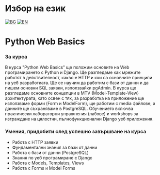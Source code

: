# Избор на език

[![BG](https://img.shields.io/badge/LANG-BG-red.svg)](https://github.com/Ivan-Plamenov/MyCourses/blob/main/Python_Web_Developer/07_Python_Web_Basics/README.bg.md)
[![EN](https://img.shields.io/badge/LANG-EN-blue.svg)](https://github.com/Ivan-Plamenov/MyCourses/blob/main/Python_Web_Developer/07_Python_Web_Basics/README.md)

# Python Web Basics

### За курса

В курса "Python Web Basics" ще положим основите на Web програмирането с Python и Django. Ще разгледаме как мрежите работят в действителност, какво е HTTP и кои са основните принципи на уеб разработката.
Ще се научим да работим с бази от данни и да пишем основни SQL заявки, използвайки pgAdmin. В курса ще разгледаме основните концепции в MTV (Model-Template-View) архитектурата, като освен с тях, за 
разработка на приложение ще използваме форми (Form и ModelForm), ще работим с media файлове, а данните ще съхраняваме в PostgreSQL. Обучението включва практически лабораторни упражнения (лабове) и 
workshops за изграждане на цялостни, пълнофункционални Django уеб приложения.

### Умения, придобити след успешно завършване на курса

- Работа с HTTP заявки
- Фундаментални знания за бази от данни
- Работа с бази от данни (PostgreSQL)
- Знания по уеб програмиране с Django
- Работа с Models, Templates, Views
- Работа с Forms и Model Forms
